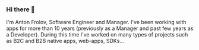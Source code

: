 ### Hi there 👋

I'm Anton Frolov, Software Engineer and Manager. I've been working with apps for more than 10 years (previously as a Manager and past few years as a Developer). During this time I've worked on many types of projects such as B2C and B2B native apps, web-apps, SDKs...
